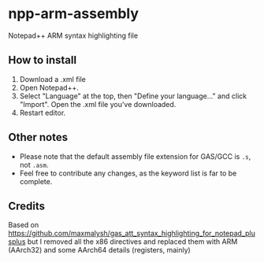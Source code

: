 # npp-arm-assembly
Notepad++ ARM syntax highlighting file

## How to install

1. Download a .xml file 
2. Open Notepad++. 
3. Select "Language" at the top, then "Define your language..." and click "Import". Open the .xml file you've downloaded.
4. Restart editor. 

## Other notes

* Please note that the default assembly file extension for GAS/GCC is ``.s``, not ``.asm``.
* Feel free to contribute any changes, as the keyword list is far to be complete.

## Credits

Based on https://github.com/maxmalysh/gas_att_syntax_highlighting_for_notepad_plusplus but I removed all the x86 directives and replaced them with ARM (AArch32) and some AArch64 details (registers, mainly)
